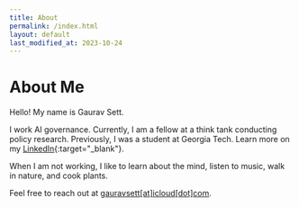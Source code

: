 ```yaml
---
title: About
permalink: /index.html
layout: default
last_modified_at: 2023-10-24
---
```


# About Me

Hello! My name is Gaurav Sett. 

I work AI governance.
Currently, I am a fellow at a think tank conducting policy research.
Previously, I was a student at Georgia Tech.
Learn more on my [LinkedIn](https://www.linkedin.com/in/gauravsett/){:target="_blank"}.

When I am not working,
I like to learn about the mind, listen to music, walk in nature, and cook plants. 

Feel free to reach out at <u>gauravsett[at]icloud[dot]com</u>.

